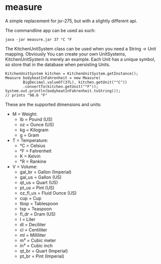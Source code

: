 measure
=============

A simple replacement for jsr-275, but with a slightly different api.

The commandline app can be used as such:

    java -jar measure.jar 37 °C °F

The KitchenUnitSystem class can be used when you need a String -> Unit mapping.
Obviously You can create your own UnitSystems, KitchenUnitSystem is merely an example.
Each Unit has a unique symbol, so store that in the database when persisting Units.

    KitchenUnitSystem kitchen = KitchenUnitSystem.getInstance();
    Measure bodyheatInFahrenheit = new Measure(
            BigDecimal.valueOf(37L), kitchen.getUnit("°C"))
            .convertTo(kitchen.getUnit("°F"));
    System.out.println(bodyheatInFahrenheit.toString());
    // prints "98.6 °F"

These are the supported dimensions and units:

 * M = Weight:
    * lb = Pound (US)
    * oz = Ounce (US)
    * kg = Kilogram
    * g = Gram
 * T = Temperature:
    * °C = Celsius
    * °F = Fahrenheit
    * K = Kelvin
    * °R = Rankine
 * V = Volume:
    * gal_br = Gallon (Imperial)
    * gal_us = Gallon (US)
    * qt_us = Quart (US)
    * pt_us = Pint (US)
    * oz_fl_us = Fluid Ounce (US)
    * cup = Cup
    * tbsp = Tablespoon
    * tsp = Teaspoon
    * fl_dr = Dram (US)
    * l = Liter
    * dl = Deciliter
    * cl = Centiliter
    * ml = Milliliter
    * m³ = Cubic meter
    * in³ = Cubic inch
    * qt_br = Quart (Imperial)
    * pt_br = Pint (Imperial)
